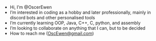 - Hi, I’m @OscerEwen
- I’m interested in coding as a hobby and later professionally, mainly in discord bots and other personalised tools
- I’m currently learning OOP, Java, C++, C, python, and assembly
- I’m looking to collaborate on anything that I can, but to be decided
- How to reach me (OscEwen@gmail.com)

<!---
OscerEwen/OscerEwen is a ✨ special ✨ repository because its `README.md` (this file) appears on your GitHub profile.
You can click the Preview link to take a look at your changes.
--->
